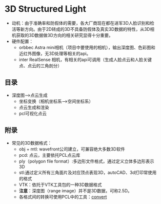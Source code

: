 # 3D Structured Light      

* 动机：由于准确率和防假体的需要，各大厂商现在都在进军3D人脸识别和检活等新方向。由于2D转成的3D不具备防假体及真实3D数据的特性，从3D相机获取的3D数据做3D方向的相关研究显得十分重要。
* 硬件配置：    
	* orbbec Astra mini相机（项目中要使用的相机），输出深度图、色彩图和近红外图像，无3D处理等相关的api。      
	* inter RealSense 相机，有相关的api可调用（生成人脸点云和人脸关键点、点云的三角剖分）      

## 目录     

* 深度图-->点云生成
	* 坐标变换（相机坐标系-->空间坐标系）     
	* 点云生成和渲染
	* pcl可视化点云

## 附录       

* 常见的3D数据格式：     
	* obj + mtl: wavefront公司建立，可兼容绝大多数3D软件   
	* pcd: 点云，主要依托PCL点云库    
	* ply（polygon file format）:多边形文件格式，通过定义立体多边形表示3D          
	* stl:通过定义所有三角面片及对应顶点表现3D，autoCAD、3d打印常使用的格式    
	* VTK：依托于VTK工具包的一种3D数据格式    
	* **注意**：深度图（range image）并不是3D数据，可称2.5D。   
	* 各格式间的转换可使用PCL中的工具：[convert](https://github.com/PointCloudLibrary/pcl/blob/master/io/tools/converter.cpp)    